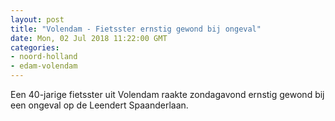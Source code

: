 ```yaml
---
layout: post
title: "Volendam - Fietsster ernstig gewond bij ongeval"
date: Mon, 02 Jul 2018 11:22:00 GMT
categories: 
- noord-holland 
- edam-volendam 
---
```


Een 40-jarige fietsster uit Volendam raakte zondagavond ernstig gewond bij een ongeval op de Leendert Spaanderlaan.
